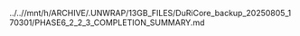 ../..//mnt/h/ARCHIVE/.UNWRAP/13GB_FILES/DuRiCore_backup_20250805_170301/PHASE6_2_2_3_COMPLETION_SUMMARY.md